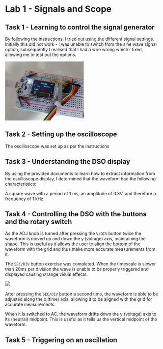 # Lab 1 - Signals and Scope

## Task 1 - Learning to control the signal generator

By following the instructions, I tried out using the different signal settings. Initially this did not work - I was unable to switch from the sine wave signal option, subsequently I realised that I had a wire wrong which I fixed, allowing me to test out the options.

<img src="./board_screen.jpg" style="zoom: 25%;" />

## Task 2 - Setting up the oscilloscope

The oscilloscope was set up as per the instructions

## Task 3 - Understanding the DSO display

By using the provided documents to learn how to extract information from the oscilloscope display, I determined that the waveform had the following characteristics:

A square wave with a period of 1 ms, an amplitude of 0.3V, and therefore a frequency of 1 kHz.

## Task 4 - Controlling the DSO with the buttons and the rotary switch

As the ADJ knob is turned after pressing the `V/DIV` button twice the waveform is moved up and down the y (voltage) axis, maintaining the shape. This is useful as it allows the user to align the bottom of the waveform with the grid and thus make more accurate measurements from it.

The `SEC/DIV` button exercise was completed. When the timescale is slower than 20ms per division the wave is unable to be properly triggered and displayed causing strange  visual effects.

![](./strange.jpg)

After pressing the `SEC/DIV` button a second time, the waveform is able to be adjusted along the x (time) axis, allowing it to be aligned with the grid for accurate measurements.

When it is switched to AC, the waveform drifts down the y (voltage) axis to its (neutral) midpoint. This is useful as it tells us the vertical midpoint of the waveform.

## Task 5 - Triggering on an oscillation

